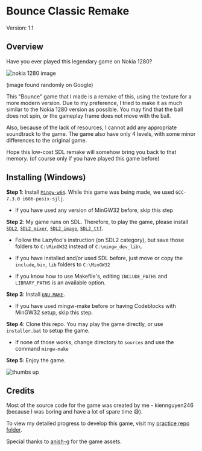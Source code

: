 # Bounce Classic Remake
Version: 1.1

## Overview
Have you ever played this legendary game on Nokia 1280? 

![nokia 1280 image](https://github.com/kiennguyen2464/bounce/blob/main/img/bounceNokia1280.jpg?raw=true)

(image found randomly on Google)

This "Bounce" game that I made is a remake of this, using the texture for a more modern version. Due to my preference, I tried to make it as much similar to
the Nokia 1280 version as possible. You may find that the ball does not spin, or the gameplay frame does not move with the ball.

Also, because of the lack of resources, I cannot add any appropriate soundtrack to the game. The game also have only 4 levels, with some minor differences to the original
game.

Hope this low-cost SDL remake will somehow bring you back to that memory. (of course only if you have played this game before)

## Installing (Windows)

**Step 1**: Install [`Mingw-w64`](https://sourceforge.net/projects/mingw-w64/files/). While this game was being made, we used `GCC-7.3.0 i686-posix-sjlj`.

- If you have used any version of MinGW32 before, skip this step

**Step 2**: My game runs on SDL. Therefore, to play the game, please install 
[`SDL2`](https://lazyfoo.net/tutorials/SDL/01_hello_SDL/windows/mingw/index.php),
[`SDL2_mixer`](https://github.com/libsdl-org/SDL_mixer/releases), 
[`SDL2_image`](https://github.com/libsdl-org/SDL_image/releases/tag/release-2.6.3), 
[`SDL2_ttf`](https://github.com/libsdl-org/SDL_ttf/releases/tag/release-2.20.2). 

- Follow the Lazyfoo's instruction (on SDL2 category), but save those folders to `C:\MinGW32` instead of `C:\mingw_dev_lib\`.

- If you have installed and/or used SDL before, just move or copy the `include`, `bin`, `lib` folders to `C:\MinGW32`

- If you know how to use Makefile's, editing `INCLUDE_PATHS` and `LIBRARY_PATHS` is an available option.

**Step 3**: Install [`GNU MAKE`](https://stackoverflow.com/a/57042516/21271990).

- If you have used mingw-make before or having Codeblocks with MinGW32 setup, skip this step.

**Step 4**: Clone this repo. You may play the game directly, or use `installer.bat` to setup the game.

- If none of those works, change directory to `sources` and use the command `mingw-make`

**Step 5**: Enjoy the game. 

![thumbs up](https://github.com/kiennguyen2464/bounce/blob/main/img/yellowSunglasses.png?raw=true)

## Credits

Most of the source code for the game was created by me - kiennguyen246 (because I was boring and have a lot of spare time 😅).

To view my detailed progress to develop this game, visit my [practice repo folder](https://github.com/kiennguyen2464/learnSDL/tree/main/bounce).

Special thanks to [anish-g](https://github.com/anish-g) for the game assets.
